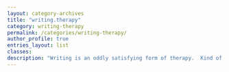 ```yaml
---
layout: category-archives
title: "writing.therapy"
category: writing-therapy
permalink: /categories/writing-therapy/
author_profile: true
entries_layout: list
classes:
description: "Writing is an oddly satisfying form of therapy.  Kind of like cleaning out the fridge — then turning the leftovers into a meal worth sharing. Taking thoughts out of my head and assembling them into coherent content.  I write for myself, but share with others."
---
```

